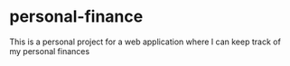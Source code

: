 # personal-finance
This is a personal project for a web application where I can keep track of my personal finances
